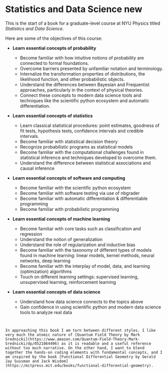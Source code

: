 # Statistics and Data Science new

This is the start of a book for a graduate-level course at NYU Physics titled *Statistics and Data Science*.

Here are some of the objectives of this course:

 * **Learn essential concepts of probability**

    * Become familiar with how intuitive notions of probability are connected to formal foundations. 
    * Overcome barriers presented by unfamiliar notation and terminology.
    * Internalize the transformation properties of distributions, the likelihood function, and other probabilistic objects. 
    * Understand the differences between Bayesian and Frequentist approaches, particularly in the context of physical theories.
    * Connect these concepts to modern data science tools and techniques like the scientific python ecosystem and automatic differentiation.

 * **Learn essential concepts of statistics**

    * Learn classical statistical procedures: point estimates, goodness of fit tests, hypothesis tests, confidence intervals and credible intervals.
    * Become familiar with statistical decision theory 
    * Recognize probabilistic programs as statistical models
    * Become familiar with the computational challenges found in statistical inference and techniques developed to overcome them. 
    * Understand the difference between statistical associations and causal inference

 * **Learn essential concepts of software and computing**

    * Become familiar with the scientific python ecosystem
    * Become familiar with software testing via use of nbgrader
    * Become familiar with automatic differentiation & differentiable programming 
    * Become familiar with probabilistic programming

 * **Learn essential concepts of machine learning**

    * Become familiar with core tasks such as classification and regression
    * Understand the notion of generalization
    * Understand the role of regularization and inductive bias
    * Become familiar with the taxonomy of different types of models found in machine learning: linear models, kernel methods, neural networks, deep learning
    * Become familiar with the interplay of model, data, and learning (optimization) algorithms
    * Touch on different learning settings: supervised learning, unsupervised learning, reinforcement learning

 * **Learn essential concepts of data science**

    * Understand how data science connects to the topics above
    * Gain confidence in using scientific python and modern data science tools to analyze real data

```{warning} Please note that the class website is under active development, and content will be added throughout the duration of the course.

```


```{tip} If you would like to audit this class, email Prof. Cranmer (kyle.cranmer at nyu ) with your NYU netID

```

```{note}
In approaching this book I am torn between different styles. I like very much the atomic nature of [Quantum Field Theory by Mark Srednicki](https://www.amazon.com/Quantum-Field-Theory-Mark-Srednicki/dp/0521864496) as it is readable and a useful reference without too much narrative. On the other hand, I want to blend together the hands-on coding elements with fundamental concepts, and I am inspired by the book [Functional Differential Geometry by Gerald Jay Sussman and Jack Wisdom](https://mitpress.mit.edu/books/functional-differential-geometry). 
```